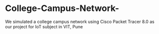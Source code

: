 # College-Campus-Network-
We simulated a college campus network using Cisco Packet Tracer 8.0 as our project for IoT subject in VIT, Pune 
